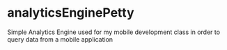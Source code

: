 # analyticsEnginePetty
Simple Analytics Engine used for my mobile development class in order to query data from a mobile application
